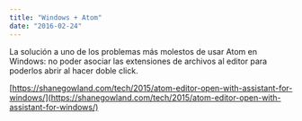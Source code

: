 ```yaml
---
title: "Windows + Atom"
date: "2016-02-24"
---
```


La solución a uno de los problemas más molestos de usar Atom en Windows: no poder asociar las extensiones de archivos al editor para poderlos abrir al hacer doble click.

[https://shanegowland.com/tech/2015/atom-editor-open-with-assistant-for-windows/](https://shanegowland.com/tech/2015/atom-editor-open-with-assistant-for-windows/)
